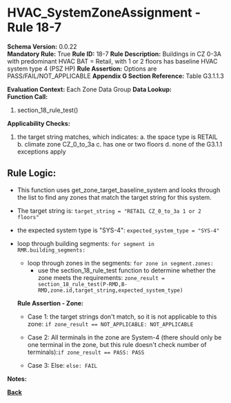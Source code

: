 # HVAC_SystemZoneAssignment - Rule 18-7
**Schema Version:** 0.0.22  
**Mandatory Rule:** True
**Rule ID:** 18-7
**Rule Description:** Buildings in CZ 0-3A with predominant HVAC BAT = Retail, with 1 or 2 floors has baseline HVAC system type 4 (PSZ HP)
**Rule Assertion:** Options are PASS/FAIL/NOT_APPLICABLE
**Appendix G Section Reference:** Table G3.1.1.3

**Evaluation Context:** Each Zone Data Group
**Data Lookup:**   
**Function Call:** 

1. section_18_rule_test()


**Applicability Checks:**
1. the target string matches, which indicates:
	a. the space type is RETAIL
	b. climate zone CZ_0_to_3a
	c. has one or two floors
	d. none of the G3.1.1 exceptions apply

## Rule Logic:  
- This function uses get_zone_target_baseline_system and looks through the list to find any zones that match the target string for this system.
- The target string is: `target_string = "RETAIL CZ_0_to_3a 1 or 2 floors"`
- the expected system type is "SYS-4": `expected_system_type = "SYS-4"`

- loop through building segments: `for segment in RMR.building_segments:`
	- loop through zones in the segments: `for zone in segment.zones:`
		- use the section_18_rule_test function to determine whether the zone meets the requirements: `zone_result = section_18_rule_test(P-RMD,B-RMD,zone.id,target_string,expected_system_type)`

  **Rule Assertion - Zone:**

  - Case 1: the target strings don't match, so it is not applicable to this zone: `if zone_result == NOT_APPLICABLE: NOT_APPLICABLE`
  - Case 2: All terminals in the zone are System-4 (there should only be one terminal in the zone, but this rule doesn't check number of terminals):`if zone_result == PASS: PASS`

  - Case 3: Else: `else: FAIL`

**Notes:**

**[Back](../_toc.md)**
